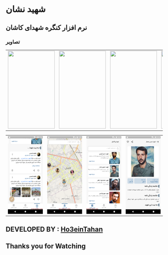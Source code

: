 # شهید نشان

## نرم افزار کنگره شهدای کاشان

### تصاویر

<table>
  <tr>
    <td><image src="Sreens-Readme/screen1.png" height="250px" width="150px"></td>
    <td><image src="Sreens-Readme/screen2.png" height="250px" width="150px"></td>
    <td><image src="Sreens-Readme/screen3.png" height="250px" width="150px"></td>
    <td><image src="Sreens-Readme/screen4.png" height="250px" width="150px"></td>
  </tr>
</table>
<table>
  <tr>
    <td><img src="Sreens-Readme/screen5.png" height="250px" width="150px"></td>
    <td><img src="Sreens-Readme/screen6.png" height="250px" width="150px"></td>
    <td><img src="Sreens-Readme/screen7.png" height="250px" width="150px"></td>
    <td><img src="Sreens-Readme/screen8.png" height="250px" width="150px"></td>
  </tr>
</table>


## DEVELOPED BY : <a href="https://github.com/Ho3einTahan">Ho3einTahan</a>

## Thanks you for Watching